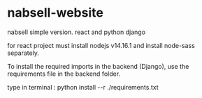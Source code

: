 # nabsell-website
nabsell simple version. react and python django

for react project must install nodejs v14.16.1 and install node-sass separately.

To install the required imports in the backend (Django), use the requirements file in the backend folder.

type in terminal :
  python install --r ./requirements.txt
